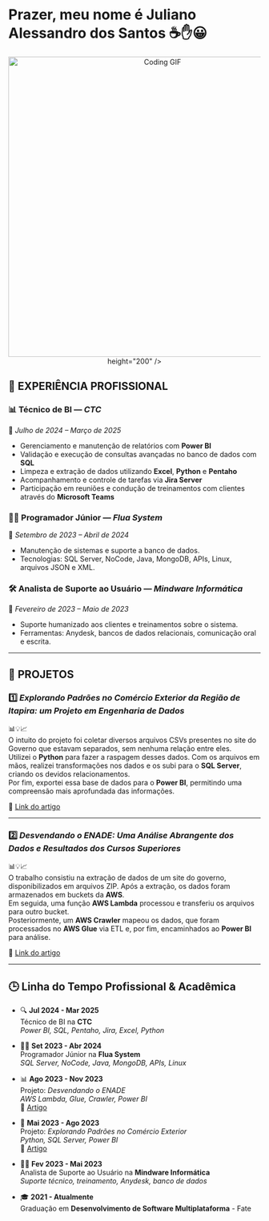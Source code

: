 # Prazer, meu nome é Juliano Alessandro dos Santos ☕✋😀
<p align="center">
  <img 
    src="https://i.pinimg.com/originals/21/11/61/21116158daaeb1459b4ec0758505e1ad.gif"
    alt="Coding GIF" 
    width="600"    <!-- define largura -->
    height="200"   <!-- define altura menor -->
  />
</p>



## 💼 EXPERIÊNCIA PROFISSIONAL

### 📊 Técnico de BI — *CTC*  
📅 *Julho de 2024 – Março de 2025*  
- Gerenciamento e manutenção de relatórios com **Power BI**  
- Validação e execução de consultas avançadas no banco de dados com **SQL**  
- Limpeza e extração de dados utilizando **Excel**, **Python** e **Pentaho**  
- Acompanhamento e controle de tarefas via **Jira Server**  
- Participação em reuniões e condução de treinamentos com clientes através do **Microsoft Teams**

### 👨‍💻 Programador Júnior — *Flua System*  
📅 *Setembro de 2023 – Abril de 2024*  
- Manutenção de sistemas e suporte a banco de dados.  
- Tecnologias: SQL Server, NoCode, Java, MongoDB, APIs, Linux, arquivos JSON e XML.

### 🛠️ Analista de Suporte ao Usuário — *Mindware Informática*  
📅 *Fevereiro de 2023 – Maio de 2023*  
- Suporte humanizado aos clientes e treinamentos sobre o sistema.  
- Ferramentas: Anydesk, bancos de dados relacionais, comunicação oral e escrita.

---

## 🔬 PROJETOS

### 1️⃣ *Explorando Padrões no Comércio Exterior da Região de Itapira: um Projeto em Engenharia de Dados*  
📊💡📈  
O intuito do projeto foi coletar diversos arquivos CSVs presentes no site do Governo que estavam separados, sem nenhuma relação entre eles.  
Utilizei o **Python** para fazer a raspagem desses dados. Com os arquivos em mãos, realizei transformações nos dados e os subi para o **SQL Server**, criando os devidos relacionamentos.  
Por fim, exportei essa base de dados para o **Power BI**, permitindo uma compreensão mais aprofundada das informações.  

🔗 [Link do artigo](https://zenodo.org/records/13363294)

---

### 2️⃣ *Desvendando o ENADE: Uma Análise Abrangente dos Dados e Resultados dos Cursos Superiores*  
📊💡📈  
O trabalho consistiu na extração de dados de um site do governo, disponibilizados em arquivos ZIP. Após a extração, os dados foram armazenados em buckets da **AWS**.  
Em seguida, uma função **AWS Lambda** processou e transferiu os arquivos para outro bucket.  
Posteriormente, um **AWS Crawler** mapeou os dados, que foram processados no **AWS Glue** via ETL e, por fim, encaminhados ao **Power BI** para análise.

🔗 [Link do artigo](https://zenodo.org/records/14563514)

---

## 🕒 Linha do Tempo Profissional & Acadêmica

- 🔍 **Jul 2024 - Mar 2025**  
  Técnico de BI na **CTC**  
  *Power BI, SQL, Pentaho, Jira, Excel, Python*

- 👨‍💻 **Set 2023 - Abr 2024**  
  Programador Júnior na **Flua System**  
  *SQL Server, NoCode, Java, MongoDB, APIs, Linux*

- 📊 **Ago 2023 - Nov 2023**  
  Projeto: *Desvendando o ENADE*  
  *AWS Lambda, Glue, Crawler, Power BI*  
  🔗 [Artigo](https://zenodo.org/records/14563514)

- 🧪 **Mai 2023 - Ago 2023**  
  Projeto: *Explorando Padrões no Comércio Exterior*  
  *Python, SQL Server, Power BI*  
  🔗 [Artigo](https://zenodo.org/records/13363294)

- 👨‍🔧 **Fev 2023 - Mai 2023**  
  Analista de Suporte ao Usuário na **Mindware Informática**  
  *Suporte técnico, treinamento, Anydesk, banco de dados*

- 🎓 **2021 - Atualmente**  
  Graduação em **Desenvolvimento de Software Multiplataforma** - Fate
